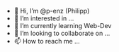 - 👋 Hi, I’m @p-enz (Philipp)
- 👀 I’m interested in ...
- 🌱 I’m currently learning Web-Dev
- 💞️ I’m looking to collaborate on ...
- 📫 How to reach me ...

<!---
p-enz/p-enz is a ✨ special ✨ repository because its `README.md` (this file) appears on your GitHub profile.
You can click the Preview link to take a look at your changes.
--->
